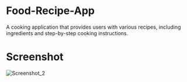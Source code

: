 # Food-Recipe-App
A cooking application that provides users with various recipes, including ingredients and step-by-step cooking instructions.

# Screenshot
![Screenshot_2](https://github.com/Bxugur/Food-Recipe-App/assets/103511917/eadb6c38-b049-44fc-854a-bed57077a66b)
